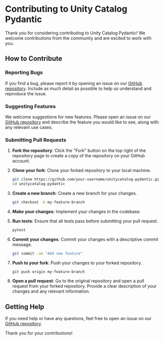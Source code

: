 # Contributing to Unity Catalog Pydantic

Thank you for considering contributing to Unity Catalog Pydantic! We welcome contributions from the community and are excited to work with you.

## How to Contribute

### Reporting Bugs

If you find a bug, please report it by opening an issue on our [GitHub repository](https://github.com/dan1elt0m/unitycatalog-pydantic/issues). Include as much detail as possible to help us understand and reproduce the issue.

### Suggesting Features

We welcome suggestions for new features. Please open an issue on our [GitHub repository](https://github.com/dan1elt0m/unitycatalog-pydantic/issues) and describe the feature you would like to see, along with any relevant use cases.

### Submitting Pull Requests

1. **Fork the repository**: Click the "Fork" button on the top right of the repository page to create a copy of the repository on your GitHub account.

2. **Clone your fork**: Clone your forked repository to your local machine.
    ```bash
    git clone https://github.com/your-username/unitycatalog-pydantic.git
    cd unitycatalog-pydantic
    ```

3. **Create a new branch**: Create a new branch for your changes.
    ```bash
    git checkout -b my-feature-branch
    ```

4. **Make your changes**: Implement your changes in the codebase.

5. **Run tests**: Ensure that all tests pass before submitting your pull request.
    ```bash
    pytest
    ```

6. **Commit your changes**: Commit your changes with a descriptive commit message.
    ```bash
    git commit -am "Add new feature"
    ```

7. **Push to your fork**: Push your changes to your forked repository.
    ```bash
    git push origin my-feature-branch
    ```

8. **Open a pull request**: Go to the original repository and open a pull request from your forked repository. Provide a clear description of your changes and any relevant information.

## Getting Help

If you need help or have any questions, feel free to open an issue on our [GitHub repository](https://github.com/dan1elt0m/unitycatalog-pydantic/issues).

Thank you for your contributions!